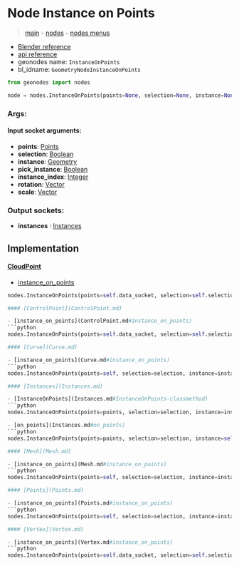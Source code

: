 # Node Instance on Points

> [main](../structure.md) - [nodes](nodes.md) - [nodes menus](nodes_menus.md)

- [Blender reference](https://docs.blender.org/manual/en/latest/modeling/geometry_nodes/instances/instance_on_points.html)
- [api reference](https://docs.blender.org/api/current/bpy.types.GeometryNodeInstanceOnPoints.html)
- geonodes name: `InstanceOnPoints`
- bl_idname: `GeometryNodeInstanceOnPoints`

```python
from geonodes import nodes

node = nodes.InstanceOnPoints(points=None, selection=None, instance=None, pick_instance=None, instance_index=None, rotation=None, scale=None)
```

### Args:

#### Input socket arguments:

- **points**: [Points](Points.md)
- **selection**: [Boolean](Boolean.md)
- **instance**: [Geometry](Geometry.md)
- **pick_instance**: [Boolean](Boolean.md)
- **instance_index**: [Integer](Integer.md)
- **rotation**: [Vector](Vector.md)
- **scale**: [Vector](Vector.md)

### Output sockets:

- **instances** : [Instances](Instances.md)

## Implementation

#### [CloudPoint](CloudPoint.md)

 - [instance_on_points](CloudPoint.md#instance_on_points)
  ```python
  nodes.InstanceOnPoints(points=self.data_socket, selection=self.selection, instance=instance, pick_instance=pick_instance, instance_index=instance_index, rotation=rotation, scale=scale  ```

#### [ControlPoint](ControlPoint.md)

 - [instance_on_points](ControlPoint.md#instance_on_points)
  ```python
  nodes.InstanceOnPoints(points=self.data_socket, selection=self.selection, instance=instance, pick_instance=pick_instance, instance_index=instance_index, rotation=rotation, scale=scale  ```

#### [Curve](Curve.md)

 - [instance_on_points](Curve.md#instance_on_points)
  ```python
  nodes.InstanceOnPoints(points=self, selection=selection, instance=instance, pick_instance=pick_instance, instance_index=instance_index, rotation=rotation, scale=scale  ```

#### [Instances](Instances.md)

 - [InstanceOnPoints](Instances.md#InstanceOnPoints-classmethod)
  ```python
  nodes.InstanceOnPoints(points=points, selection=selection, instance=instance, pick_instance=pick_instance, instance_index=instance_index, rotation=rotation, scale=scale  ```

 - [on_points](Instances.md#on_points)
  ```python
  nodes.InstanceOnPoints(points=points, selection=selection, instance=self, pick_instance=pick_instance, instance_index=instance_index, rotation=rotation, scale=scale  ```

#### [Mesh](Mesh.md)

 - [instance_on_points](Mesh.md#instance_on_points)
  ```python
  nodes.InstanceOnPoints(points=self, selection=selection, instance=instance, pick_instance=pick_instance, instance_index=instance_index, rotation=rotation, scale=scale  ```

#### [Points](Points.md)

 - [instance_on_points](Points.md#instance_on_points)
  ```python
  nodes.InstanceOnPoints(points=self, selection=selection, instance=instance, pick_instance=pick_instance, instance_index=instance_index, rotation=rotation, scale=scale  ```

#### [Vertex](Vertex.md)

 - [instance_on_points](Vertex.md#instance_on_points)
  ```python
  nodes.InstanceOnPoints(points=self.data_socket, selection=self.selection, instance=instance, pick_instance=pick_instance, instance_index=instance_index, rotation=rotation, scale=scale  ```

